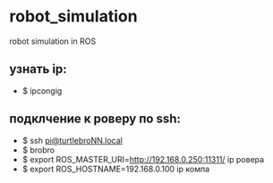 # robot_simulation
robot simulation in ROS
## узнать ip:
* $ ipcongig
## подклчение к роверу по ssh:
* $ ssh pi@turtlebroNN.local
* $ brobro
* $ export ROS_MASTER_URI=http://192.168.0.250:11311/ ip ровера
* $ export ROS_HOSTNAME=192.168.0.100 ip компа
